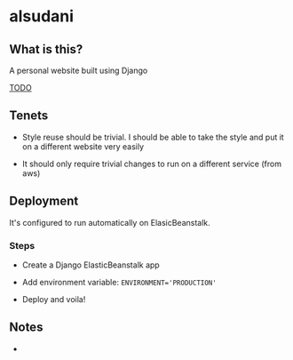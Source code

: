 # alsudani

## What is this?

A personal website built using Django

[TODO](todo.md)

## Tenets

- Style reuse should be trivial. I should be able to take the style
  and put it on a different website very easily

- It should only require trivial changes to run on a different service
  (from aws)

## Deployment

It's configured to run automatically on ElasicBeanstalk.

### Steps

- Create a Django ElasticBeanstalk app

- Add environment variable: `ENVIRONMENT='PRODUCTION'`

- Deploy and voila!


## Notes

-
